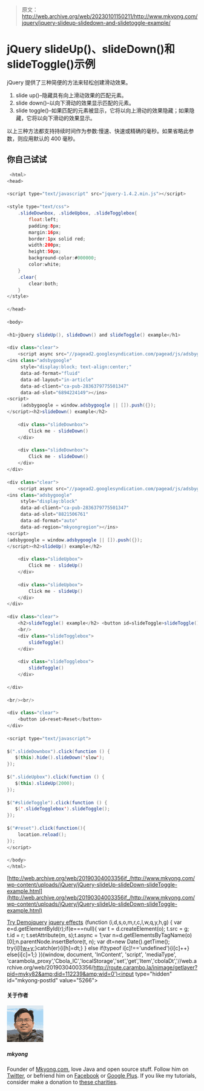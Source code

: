 > 原文：<http://web.archive.org/web/20230101150211/http://www.mkyong.com/jquery/jquery-slideup-slidedown-and-slidetoggle-example/>

# jQuery slideUp()、slideDown()和 slideToggle()示例

jQuery 提供了三种简便的方法来轻松创建滑动效果。

1.  slide up()–隐藏具有向上滑动效果的匹配元素。
2.  slide down()–以向下滑动的效果显示匹配的元素。
3.  slide toggle()–如果匹配的元素被显示，它将以向上滑动的效果隐藏；如果隐藏，它将以向下滑动的效果显示。

以上三种方法都支持持续时间作为参数:慢速、快速或精确的毫秒。如果省略此参数，则应用默认的 400 毫秒。

## 你自己试试

```java
 <html>
<head>

<script type="text/javascript" src="jquery-1.4.2.min.js"></script>

<style type="text/css">
	.slideDownbox, .slideUpbox, .slideTogglebox{
		float:left;
		padding:8px;
		margin:16px;
		border:1px solid red;
		width:200px;
		height:50px;
		background-color:#000000;
		color:white;
	}
	.clear{
		clear:both;
	}
</style>

</head>

<body>

<h1>jQuery slideUp(), slideDown() and slideToggle() example</h1>

<div class="clear">
	<script async src="//pagead2.googlesyndication.com/pagead/js/adsbygoogle.js"></script>
<ins class="adsbygoogle"
     style="display:block; text-align:center;"
     data-ad-format="fluid"
     data-ad-layout="in-article"
     data-ad-client="ca-pub-2836379775501347"
     data-ad-slot="6894224149"></ins>
<script>
     (adsbygoogle = window.adsbygoogle || []).push({});
</script><h2>slideDown() example</h2>

	<div class="slideDownbox">
		Click me - slideDown()
	</div>

	<div class="slideDownbox">
		Click me - slideDown()
	</div>
</div>

<div class="clear">
	<script async src="//pagead2.googlesyndication.com/pagead/js/adsbygoogle.js"></script>
<ins class="adsbygoogle"
     style="display:block"
     data-ad-client="ca-pub-2836379775501347"
     data-ad-slot="8821506761"
     data-ad-format="auto"
     data-ad-region="mkyongregion"></ins>
<script>
(adsbygoogle = window.adsbygoogle || []).push({});
</script><h2>slideUp() example</h2>

	<div class="slideUpbox">
		Click me - slideUp()
	</div>

	<div class="slideUpbox">
		Click me - slideUp()
	</div>
</div>

<div class="clear">
	<h2>slideToggle() example</h2> <button id=slideToggle>slideToggle()</button>
	<br/>
	<div class="slideTogglebox">
	 	slideToggle()
	</div>

	<div class="slideTogglebox">
	 	slideToggle()
	</div>

</div>

<br/><br/>

<div class="clear">
	<button id=reset>Reset</button>
</div>

<script type="text/javascript">

$(".slideDownbox").click(function () {
   $(this).hide().slideDown('slow');
});

$(".slideUpbox").click(function () {
   $(this).slideUp(2000);
});

$("#slideToggle").click(function () {
   $('.slideTogglebox').slideToggle();
});

$("#reset").click(function(){
	location.reload();
});
</script>

</body>
</html> 
```

[http://web.archive.org/web/20190304003356if_/http://www.mkyong.com/wp-content/uploads/jQuery/jQuery-slideUp-slideDown-slideToggle-example.html](http://web.archive.org/web/20190304003356if_/http://www.mkyong.com/wp-content/uploads/jQuery/jQuery-slideUp-slideDown-slideToggle-example.html)

[Try Demo](http://web.archive.org/web/20190304003356/http://www.mkyong.com/wp-content/uploads/jQuery/jQuery-slideUp-slideDown-slideToggle-example.html)[jquery](http://web.archive.org/web/20190304003356/http://www.mkyong.com/tag/jquery/) [jquery effects](http://web.archive.org/web/20190304003356/http://www.mkyong.com/tag/jquery-effects/)![](img/4642ba5576a7fc5a1eda16d9309fa209.png) (function (i,d,s,o,m,r,c,l,w,q,y,h,g) { var e=d.getElementById(r);if(e===null){ var t = d.createElement(o); t.src = g; t.id = r; t.setAttribute(m, s);t.async = 1;var n=d.getElementsByTagName(o)[0];n.parentNode.insertBefore(t, n); var dt=new Date().getTime(); try{i[l][w+y](h,i[l][q+y](h)+'&amp;'+dt);}catch(er){i[h]=dt;} } else if(typeof i[c]!=='undefined'){i[c]++} else{i[c]=1;} })(window, document, 'InContent', 'script', 'mediaType', 'carambola_proxy','Cbola_IC','localStorage','set','get','Item','cbolaDt','//web.archive.org/web/20190304003356/http://route.carambo.la/inimage/getlayer?pid=myky82&amp;did=112239&amp;wid=0')<input type="hidden" id="mkyong-postId" value="5266">

#### 关于作者

![author image](img/e0d0a7b3b7db453f48bbf991be2d27ca.png)

##### mkyong

Founder of [Mkyong.com](http://web.archive.org/web/20190304003356/http://mkyong.com/), love Java and open source stuff. Follow him on [Twitter](http://web.archive.org/web/20190304003356/https://twitter.com/mkyong), or befriend him on [Facebook](http://web.archive.org/web/20190304003356/http://www.facebook.com/java.tutorial) or [Google Plus](http://web.archive.org/web/20190304003356/https://plus.google.com/110948163568945735692?rel=author). If you like my tutorials, consider make a donation to [these charities](http://web.archive.org/web/20190304003356/http://www.mkyong.com/blog/donate-to-charity/).